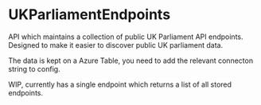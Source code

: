 # UKParliamentEndpoints
API which maintains a collection of public UK Parliament API endpoints.  
Designed to make it easier to discover public UK parliament data.  

The data is kept on a Azure Table, you need to add the relevant connecton string to config.  

WIP, currently has a single endpoint which returns a list of all stored endpoints.  